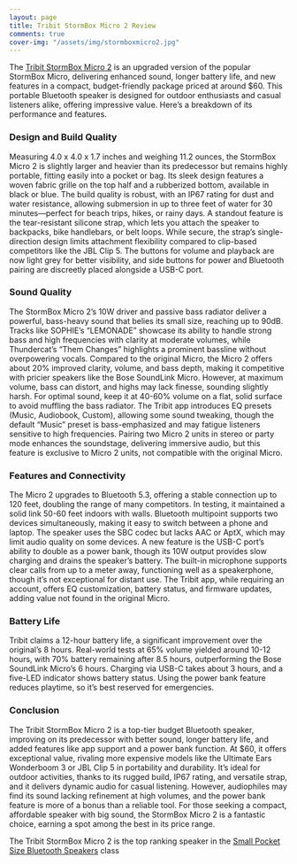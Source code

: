 ```yaml
---
layout: page
title: Tribit StormBox Micro 2 Review
comments: true
cover-img: "/assets/img/stormboxmicro2.jpg"
---
```


The [Tribit StormBox Micro 2](https://www.amazon.com/Tribit-StormBox-Portable-Speaker-Built/dp/B09Q59321N/ref=sr_1_1_sspa?_encoding=UTF8&tag=rankingspea01-20&linkCode=ur2&linkId=137e8f0b9211bde7e1528468ba51ea8f&camp=1789&creative=9325&th=1) is an upgraded version of the popular StormBox Micro, delivering enhanced sound, longer battery life, and new features in a compact, budget-friendly package priced at around $60. This portable Bluetooth speaker is designed for outdoor enthusiasts and casual listeners alike, offering impressive value. Here’s a breakdown of its performance and features.

### Design and Build Quality

Measuring 4.0 x 4.0 x 1.7 inches and weighing 11.2 ounces, the StormBox Micro 2 is slightly larger and heavier than its predecessor but remains highly portable, fitting easily into a pocket or bag. Its sleek design features a woven fabric grille on the top half and a rubberized bottom, available in black or blue. The build quality is robust, with an IP67 rating for dust and water resistance, allowing submersion in up to three feet of water for 30 minutes—perfect for beach trips, hikes, or rainy days.
A standout feature is the tear-resistant silicone strap, which lets you attach the speaker to backpacks, bike handlebars, or belt loops. While secure, the strap’s single-direction design limits attachment flexibility compared to clip-based competitors like the JBL Clip 5. The buttons for volume and playback are now light grey for better visibility, and side buttons for power and Bluetooth pairing are discreetly placed alongside a USB-C port.


### Sound Quality

The StormBox Micro 2’s 10W driver and passive bass radiator deliver a powerful, bass-heavy sound that belies its small size, reaching up to 90dB. Tracks like SOPHIE’s “LEMONADE” showcase its ability to handle strong bass and high frequencies with clarity at moderate volumes, while Thundercat’s “Them Changes” highlights a prominent bassline without overpowering vocals.
Compared to the original Micro, the Micro 2 offers about 20% improved clarity, volume, and bass depth, making it competitive with pricier speakers like the Bose SoundLink Micro. However, at maximum volume, bass can distort, and highs may lack finesse, sounding slightly harsh. For optimal sound, keep it at 40-60% volume on a flat, solid surface to avoid muffling the bass radiator. The Tribit app introduces EQ presets (Music, Audiobook, Custom), allowing some sound tweaking, though the default “Music” preset is bass-emphasized and may fatigue listeners sensitive to high frequencies.
Pairing two Micro 2 units in stereo or party mode enhances the soundstage, delivering immersive audio, but this feature is exclusive to Micro 2 units, not compatible with the original Micro.

### Features and Connectivity

The Micro 2 upgrades to Bluetooth 5.3, offering a stable connection up to 120 feet, doubling the range of many competitors. In testing, it maintained a solid link 50-60 feet indoors with walls. Bluetooth multipoint supports two devices simultaneously, making it easy to switch between a phone and laptop. The speaker uses the SBC codec but lacks AAC or AptX, which may limit audio quality on some devices.
A new feature is the USB-C port’s ability to double as a power bank, though its 10W output provides slow charging and drains the speaker’s battery. The built-in microphone supports clear calls from up to a meter away, functioning well as a speakerphone, though it’s not exceptional for distant use. The Tribit app, while requiring an account, offers EQ customization, battery status, and firmware updates, adding value not found in the original Micro.

### Battery Life

Tribit claims a 12-hour battery life, a significant improvement over the original’s 8 hours. Real-world tests at 65% volume yielded around 10-12 hours, with 70% battery remaining after 8.5 hours, outperforming the Bose SoundLink Micro’s 6 hours. Charging via USB-C takes about 3 hours, and a five-LED indicator shows battery status. Using the power bank feature reduces playtime, so it’s best reserved for emergencies.

### Conclusion

The Tribit StormBox Micro 2 is a top-tier budget Bluetooth speaker, improving on its predecessor with better sound, longer battery life, and added features like app support and a power bank function. At $60, it offers exceptional value, rivaling more expensive models like the Ultimate Ears Wonderboom 3 or JBL Clip 5 in portability and durability.
It’s ideal for outdoor activities, thanks to its rugged build, IP67 rating, and versatile strap, and it delivers dynamic audio for casual listening. However, audiophiles may find its sound lacking refinement at high volumes, and the power bank feature is more of a bonus than a reliable tool. For those seeking a compact, affordable speaker with big sound, the StormBox Micro 2 is a fantastic choice, earning a spot among the best in its price range.

The Tribit StormBox Micro 2 is the top ranking speaker in the [Small Pocket Size Bluetooth Speakers](/pocket-size/) class

